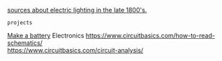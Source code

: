 
[sources about electric lighting in the late 1800's.](https://www.reddit.com/r/AskHistorians/comments/lhdg0f/what_electric_lamp_is_bram_stoker_referring_to/)

	projects
[Make a battery](https://www.instructables.com/How-to-Turn-Spare-Pocket-Change-into-DIY-Batteries/)
	Electronics
https://www.circuitbasics.com/how-to-read-schematics/  
https://www.circuitbasics.com/circuit-analysis/  
